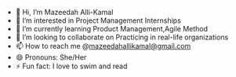 - 👋 Hi, I’m Mazeedah Alli-Kamal 
- 👀 I’m interested in Project Management Internships 
- 🌱 I’m currently learning Product Management,Agile Method
- 💞️ I’m looking to collaborate on Practicing in real-life organizations
- 📫 How to reach me @mazeedahallikamal@gmail.com
- 😄 Pronouns: She/Her
- ⚡ Fun fact: I love to swim and read 

<!---
Mazeedah08/Mazeedah08 is a ✨ special ✨ repository because its `README.md` (this file) appears on your GitHub profile.
You can click the Preview link to take a look at your changes.
--->
